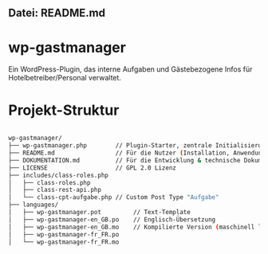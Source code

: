 ## Datei: README.md

# wp-gastmanager
Ein WordPress-Plugin, das interne Aufgaben und Gästebezogene Infos für Hotelbetreiber/Personal verwaltet.

# Projekt-Struktur

```bash

wp-gastmanager/
├── wp-gastmanager.php        // Plugin-Starter, zentrale Initialisierung
├── README.md                 // Für die Nutzer (Installation, Anwendung)
├── DOKUMENTATION.md          // Für die Entwicklung & technische Dokumentation
├── LICENSE                   // GPL 2.0 Lizenz
├── includes/class-roles.php
│   ├── class-roles.php
│   ├── class-rest-api.php
│   └── class-cpt-aufgabe.php // Custom Post Type "Aufgabe"
├── languages/
│   ├── wp-gastmanager.pot         // Text-Template
│   ├── wp-gastmanager-en_GB.po    // Englisch-Übersetzung
│   ├── wp-gastmanager-en_GB.mo    // Kompilierte Version (maschinell lesbar)
│   ├── wp-gastmanager-fr_FR.po
│   └── wp-gastmanager-fr_FR.mo
```



